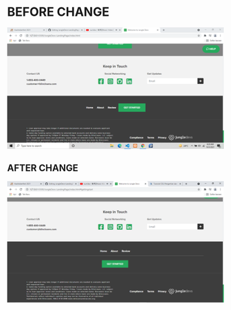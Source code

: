 <h1>BEFORE CHANGE</h1>

![Before](change_screenshot/before.png)






<h2>AFTER CHANGE</h2>

![Before](change_screenshot/after.png)
